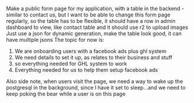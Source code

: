 Make a public form page for my application, with a table in the backend - similar to contact us, but I want to be able to change this form page regularly, so the table has to be flexible,
it should have a row in admin dashboard to view, like contact table
and it should use r2 to upload images
Just use a json for dynamic generation, make the table look good, it can have multiple jsons
The topic for now is:
1. We are onboarding users with a facebook ads plus ghl system
2. We need details to set it up, as relates to their business and stuff
3. so everything needed for GHL system to work
4. Everything needed for us to help them setup facebook ads

Also side note, when users visit the page, we need a way to wake up the postgresql in the background, since I have it set to sleep...and we need to keep poking the bear while a user is on this page